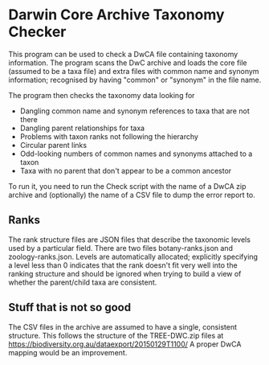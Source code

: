 # Darwin Core Archive Taxonomy Checker

This program can be used to check a DwCA file containing taxonomy information.
The program scans the DwC archive and loads the core file (assumed to be a taxa file) and extra
files with common name and synonym information; recognised by having "common" or "synonym" in the
file name.

The program then checks the taxonomy data looking for

* Dangling common name and synonym references to taxa that are not there
* Dangling parent relationships for taxa
* Problems with taxon ranks not following the hierarchy
* Circular parent links
* Odd-looking numbers of common names and synonyms attached to a taxon
* Taxa with no parent that don't appear to be a common ancestor

To run it, you need to run the Check script with the name of a DwCA zip archive and (optionally) the name of
a CSV file to dump the error report to.

## Ranks

The rank structure files are JSON files that describe the taxonomic levels used by a particular field.
There are two files botany-ranks.json and zoology-ranks.json.
Levels are automatically allocated; explicitly specifying a level less than 0 indicates that the
rank doesn't fit very well into the ranking structure and should be ignored when trying to build
a view of whether the parent/child taxa are consistent.

## Stuff that is not so good

The CSV files in the archive are assumed to have a single, consistent structure.
This follows the structure of the TREE-DWC.zip files at https://biodiversity.org.au/dataexport/20150129T1100/
A proper DwCA mapping would be an improvement.